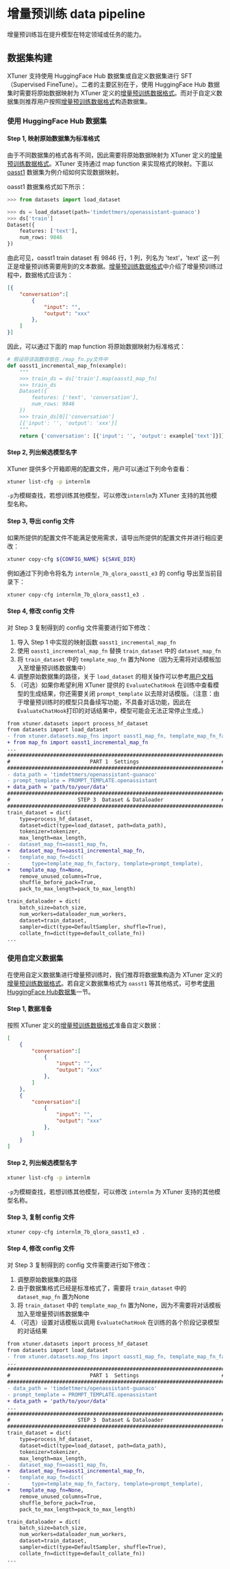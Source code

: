 # 增量预训练 data pipeline

增量预训练旨在提升模型在特定领域或任务的能力。

## 数据集构建

XTuner 支持使用 HuggingFace Hub 数据集或自定义数据集进行 SFT（Supervised FineTune）。二者的主要区别在于，使用 HuggingFace Hub 数据集时需要将原始数据映射为 XTuner 定义的[增量预训练数据格式](./dataset_format.md#增量预训练数据集格式)。而对于自定义数据集则推荐用户按照[增量预训练数据格式](./dataset_format.md#增量预训练数据集格式)构造数据集。

### 使用 HuggingFace Hub 数据集

#### Step 1, 映射原始数据集为标准格式

由于不同数据集的格式各有不同，因此需要将原始数据映射为 XTuner 定义的[增量预训练数据格式](./dataset_format.md#增量预训练数据集格式)。XTuner 支持通过 map function 来实现格式的映射。下面以 [oasst1](https://huggingface.co/datasets/OpenAssistant/oasst1) 数据集为例介绍如何实现数据映射。

oasst1 数据集格式如下所示：

```python
>>> from datasets import load_dataset

>>> ds = load_dataset(path='timdettmers/openassistant-guanaco')
>>> ds['train']
Dataset({
    features: ['text'],
    num_rows: 9846
})
```

由此可见，oasst1 train dataset 有 9846 行，1 列，列名为 'text'，'text' 这一列正是增量预训练需要用到的文本数据。[增量预训练数据格式](./dataset_format.md#增量预训练数据集格式)中介绍了增量预训练过程中，数据格式应该为：

```json
[{
    "conversation":[
        {
            "input": "",
            "output": "xxx"
        },
    ]
}]
```

因此，可以通过下面的 map function 将原始数据映射为标准格式：

```python
# 假设将该函数存放在./map_fn.py文件中
def oasst1_incremental_map_fn(example):
    """
    >>> train_ds = ds['train'].map(oasst1_map_fn)
    >>> train_ds
    Dataset({
        features: ['text', 'conversation'],
        num_rows: 9846
    })
    >>> train_ds[0]['conversation']
    [{'input': '', 'output': 'xxx'}]
    """
    return {'conversation': [{'input': '', 'output': example['text']}]}

```

#### Step 2, 列出候选模型名字

XTuner 提供多个开箱即用的配置文件，用户可以通过下列命令查看：

```bash
xtuner list-cfg -p internlm
```

`-p`为模糊查找，若想训练其他模型，可以修改`internlm`为 XTuner 支持的其他模型名称。

#### Step 3, 导出 config 文件

如果所提供的配置文件不能满足使用需求，请导出所提供的配置文件并进行相应更改：

```bash
xtuner copy-cfg ${CONFIG_NAME} ${SAVE_DIR}
```

例如通过下列命令将名为 `internlm_7b_qlora_oasst1_e3` 的 config 导出至当前目录下：

```bash
xtuner copy-cfg internlm_7b_qlora_oasst1_e3 .
```

#### Step 4, 修改 config 文件

对 Step 3 复制得到的 config 文件需要进行如下修改：

1. 导入 Step 1 中实现的映射函数 `oasst1_incremental_map_fn`
2. 使用 `oasst1_incremental_map_fn` 替换 `train_dataset` 中的 `dataset_map_fn`
3. 将 `train_dataset` 中的 `template_map_fn` 置为None（因为无需将对话模板加入至增量预训练数据集中）
4. 调整原始数据集的路径，关于 `load_dataset` 的相关操作可以参考[用户文档](https://huggingface.co/docs/datasets/loading)
5. （可选）如果你希望利用 XTuner 提供的 `EvaluateChatHook` 在训练中查看模型的生成结果，你还需要关闭 `prompt_template` 以去除对话模版。（注意：由于增量预训练时的模型只具备续写功能，不具备对话功能，因此在 `EvaluateChatHook`打印的对话结果中，模型可能会无法正常停止生成。）

```diff
from xtuner.datasets import process_hf_dataset
from datasets import load_dataset
- from xtuner.datasets.map_fns import oasst1_map_fn, template_map_fn_factory
+ from map_fn import oasst1_incremental_map_fn
...
#######################################################################
#                          PART 1  Settings                           #
#######################################################################
- data_path = 'timdettmers/openassistant-guanaco'
- prompt_template = PROMPT_TEMPLATE.openassistant
+ data_path = 'path/to/your/data'
#######################################################################
#                      STEP 3  Dataset & Dataloader                   #
#######################################################################
train_dataset = dict(
    type=process_hf_dataset,
    dataset=dict(type=load_dataset, path=data_path),
    tokenizer=tokenizer,
    max_length=max_length,
-   dataset_map_fn=oasst1_map_fn,
+   dataset_map_fn=oasst1_incremental_map_fn,
-   template_map_fn=dict(
-       type=template_map_fn_factory, template=prompt_template),
+   template_map_fn=None,
    remove_unused_columns=True,
    shuffle_before_pack=True,
    pack_to_max_length=pack_to_max_length)

train_dataloader = dict(
    batch_size=batch_size,
    num_workers=dataloader_num_workers,
    dataset=train_dataset,
    sampler=dict(type=DefaultSampler, shuffle=True),
    collate_fn=dict(type=default_collate_fn))
...
```

### 使用自定义数据集

在使用自定义数据集进行增量预训练时，我们推荐将数据集构造为 XTuner 定义的[增量预训练数据格式](./dataset_format.md#增量预训练数据集格式)。若自定义数据集格式为 `oasst1` 等其他格式，可参考[使用HuggingFace Hub数据集](#使用huggingface-hub数据集)一节。

#### Step 1, 数据准备

按照 XTuner 定义的[增量预训练数据格式](./dataset_format.md#增量预训练数据集格式)准备自定义数据：

```json
[
    {
        "conversation":[
            {
                "input": "",
                "output": "xxx"
            },
        ]
    },
    {
        "conversation":[
            {
                "input": "",
                "output": "xxx"
            },
        ]
    }
]
```

#### Step 2, 列出候选模型名字

```bash
xtuner list-cfg -p internlm
```

`-p`为模糊查找，若想训练其他模型，可以修改 `internlm` 为 XTuner 支持的其他模型名称。

#### Step 3, 复制 config 文件

```bash
xtuner copy-cfg internlm_7b_qlora_oasst1_e3 .
```

#### Step 4, 修改 config 文件

对 Step 3 复制得到的 config 文件需要进行如下修改：

1. 调整原始数据集的路径
2. 由于数据集格式已经是标准格式了，需要将 `train_dataset` 中的 `dataset_map_fn` 置为None
3. 将 `train_dataset` 中的 `template_map_fn` 置为None，因为不需要将对话模板加入至增量预训练数据集中
4. （可选）设置对话模板以调用 `EvaluateChatHook` 在训练的各个阶段记录模型的对话结果

```diff
from xtuner.datasets import process_hf_dataset
from datasets import load_dataset
- from xtuner.datasets.map_fns import oasst1_map_fn, template_map_fn_factory
...
#######################################################################
#                          PART 1  Settings                           #
#######################################################################
- data_path = 'timdettmers/openassistant-guanaco'
- prompt_template = PROMPT_TEMPLATE.openassistant
+ data_path = 'path/to/your/data'
...
#######################################################################
#                      STEP 3  Dataset & Dataloader                   #
#######################################################################
train_dataset = dict(
    type=process_hf_dataset,
    dataset=dict(type=load_dataset, path=data_path),
    tokenizer=tokenizer,
    max_length=max_length,
-   dataset_map_fn=oasst1_map_fn,
+   dataset_map_fn=oasst1_incremental_map_fn,
-   template_map_fn=dict(
-       type=template_map_fn_factory, template=prompt_template),
+   template_map_fn=None,
    remove_unused_columns=True,
    shuffle_before_pack=True,
    pack_to_max_length=pack_to_max_length)

train_dataloader = dict(
    batch_size=batch_size,
    num_workers=dataloader_num_workers,
    dataset=train_dataset,
    sampler=dict(type=DefaultSampler, shuffle=True),
    collate_fn=dict(type=default_collate_fn))
...
```
